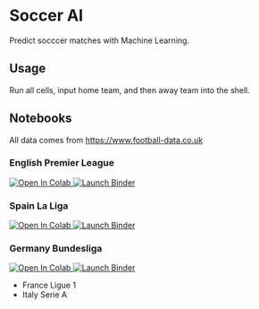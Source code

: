 # Soccer AI

Predict socccer matches with Machine Learning.



## Usage
Run all cells, input home team, and then away team into the shell. 

## Notebooks
All data comes from https://www.football-data.co.uk
### English Premier League
<a href="https://colab.research.google.com/drive/1_KI9zmyOxQl5ZQADv_DqfCJ0i14YSf_g?usp=sharing">
  <img src="https://colab.research.google.com/assets/colab-badge.svg" alt="Open In Colab"/>
</a>

<a href="https://hub-binder.mybinder.ovh/user/isaiahbjork-soccer_ai-on8dcy7j/lab">
  <img src="https://mybinder.org/badge_logo.svg" alt="Launch Binder"/>
</a>

### Spain La Liga
<a href="https://colab.research.google.com/drive/1_KI9zmyOxQl5ZQADv_DqfCJ0i14YSf_g?usp=sharing">
  <img src="https://colab.research.google.com/assets/colab-badge.svg" alt="Open In Colab"/>
</a>

<a href="https://hub-binder.mybinder.ovh/user/isaiahbjork-soccer_ai-on8dcy7j/lab">
  <img src="https://mybinder.org/badge_logo.svg" alt="Launch Binder"/>
</a>

### Germany Bundesliga
<a href="https://colab.research.google.com/drive/1_KI9zmyOxQl5ZQADv_DqfCJ0i14YSf_g?usp=sharing">
  <img src="https://colab.research.google.com/assets/colab-badge.svg" alt="Open In Colab"/>
</a>

<a href="https://hub-binder.mybinder.ovh/user/isaiahbjork-soccer_ai-on8dcy7j/lab">
  <img src="https://mybinder.org/badge_logo.svg" alt="Launch Binder"/>
</a>

* France Ligue 1
* Italy Serie A
